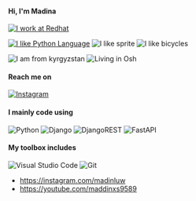 #### Hi, I'm Madina

[![I work at Redhat](https://img.shields.io/badge/I%20work%20at%20Home-FF0000?style=for-the-badge&logo=redhat&logoColor=white)](https://redhat.com) 



[![I like Python Language](https://img.shields.io/badge/I%20like%20Python%20Language-%23000000.svg?style=for-the-badge&logo=rust&logoColor=white)](https://github.com/rust-lang) ![I like sprite](https://img.shields.io/badge/%20sprite-%23000000.svg?style=for-the-badge&logoColor=white) ![I like bicycles](https://img.shields.io/badge/🚴%20Bicycle-000.svg?style=for-the-badge&logoColor=white) 

![I am from kyrgyzstan](https://img.shields.io/badge/-I'm%20from%20Kyrgyzstan%20%F0%9F%87%B0%F0%9F%87%AC%20%20-red)  ![Living in Osh](https://img.shields.io/badge/-Living%20in%20Osh-orange) 

#### Reach me on
[![Instagram](https://img.shields.io/badge/madinluw-%23E4405F.svg?style=for-the-badge&logo=Instagram&logoColor=white)](https://instagram.com/madinluw)

#### I mainly code using
![Python](https://img.shields.io/badge/python-3670A0?style=for-the-badge&logo=python&logoColor=ffdd54) 
![Django](https://img.shields.io/badge/django-%23092E20.svg?style=for-the-badge&logo=django&logoColor=white)
![DjangoREST](https://img.shields.io/badge/DRF-ff1709?style=for-the-badge&logo=django&logoColor=white&color=ff1709&labelColor=gray)
![FastAPI](https://img.shields.io/badge/FastAPI-005571?style=for-the-badge&logo=fastapi)

#### My toolbox includes

![Visual Studio Code](https://img.shields.io/badge/VSCode-0078d7.svg?style=for-the-badge&logo=visual-studio-code&logoColor=white)
![Git](https://img.shields.io/badge/git-%23F05033.svg?style=for-the-badge&logo=git&logoColor=white)



- https://instagram.com/madinluw
- https://youtube.com/maddinxs9589

<!-- 

<center>
  <table>
    <tr>
        <td><img width="400px" align="left" src="https://github-readme-stats.vercel.app/api/top-langs/?username=rochacbruno&hide=html&layout=compact&show_icons=true&theme=gruvbox" /></td>
        <td><img width="495px" align="left" src="https://github-readme-stats.vercel.app/api?username=rochacbruno&show_icons=true&theme=gruvbox" /></td>
    </tr>   
  </table>
</center>  

---

<p align="left"> <img src="https://komarev.com/ghpvc/?username=rochacbruno" alt="rochacbruno" /> </p>

<h2 align='left'>#Github Points: :octocat:🏆️</h2>
<p align="center">
    <img src="https://github-profile-trophy.vercel.app/?username=rochacbruno&theme=onedark&margin-w=7&hide_border=true" alt="rochacbruno points"/>
</p>

-->
